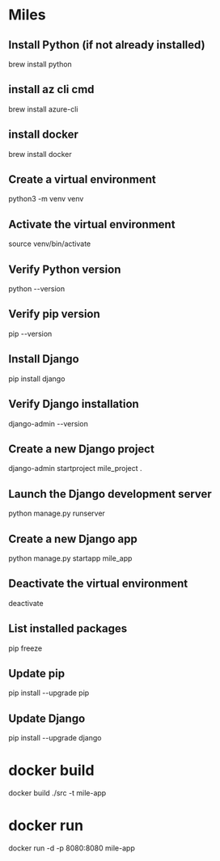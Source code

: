 # Miles

## Install Python (if not already installed)
brew install python

## install az cli cmd
brew install azure-cli

## install docker
brew install docker

## Create a virtual environment
python3 -m venv venv

## Activate the virtual environment
source venv/bin/activate

## Verify Python version
python --version

## Verify pip version
pip --version

## Install Django
pip install django

## Verify Django installation
django-admin --version

## Create a new Django project
django-admin startproject mile_project .

## Launch the Django development server
python manage.py runserver

## Create a new Django app
python manage.py startapp mile_app

## Deactivate the virtual environment
deactivate

## List installed packages
pip freeze

## Update pip
pip install --upgrade pip

## Update Django
pip install --upgrade django

# docker build 
docker build ./src -t mile-app

# docker run
docker run -d -p 8080:8080 mile-app